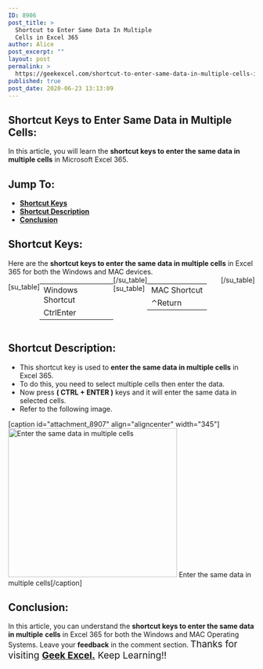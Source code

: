 ```yaml
---
ID: 8906
post_title: >
  Shortcut to Enter Same Data In Multiple
  Cells in Excel 365
author: Alice
post_excerpt: ""
layout: post
permalink: >
  https://geekexcel.com/shortcut-to-enter-same-data-in-multiple-cells-in-excel-365/
published: true
post_date: 2020-06-23 13:13:09
---
```

<h2>Shortcut Keys to Enter Same Data in Multiple Cells:</h2>
In this article, you will learn the <strong>shortcut keys to enter the same data in multiple cells</strong> in Microsoft Excel 365.
<h2>Jump To:</h2>
<ul>
 	<li><strong><a href="#1">Shortcut Keys</a></strong></li>
 	<li><strong><a href="#2">Shortcut Description</a></strong></li>
 	<li><strong><a href="#3">Conclusion</a></strong></li>
</ul>
<h2 id="1">Shortcut Keys:</h2>
Here are the <strong>shortcut keys to enter the same data in multiple cells</strong> in Excel 365 for both the Windows and MAC devices.
<div style="display: flex;">

[su_table]
<table>
<tbody>
<tr>
<td>Windows Shortcut</td>
</tr>
<tr>
<td style="display: flex;"><span class="key-flex"><span class="win-key" style="width: 120px;"><span class="custom-span-key">Ctrl</span></span></span><span class="key-flex"><span class="win-key" style="width: 120px;"><span class="custom-span-key">Enter</span></span></span></td>
</tr>
</tbody>
</table>
[/su_table]
[su_table]
<table style="float: right;">
<tbody>
<tr>
<td>MAC Shortcut</td>
</tr>
<tr>
<td style="display: flex;"><span class="key-flex"><span class="mac-key"><span class="custom-span-key">⌃</span></span></span><span class="key-flex"><span class="mac-key" style="width: 120px;"><span class="custom-span-key">Return</span></span></span></td>
</tr>
</tbody>
</table>
[/su_table]

</div>
<h2 id="2">Shortcut Description:</h2>
<ul>
 	<li>This shortcut key is used to <strong>enter the same data in multiple cells</strong> in Excel 365.</li>
 	<li>To do this, you need to select multiple cells then enter the data.</li>
 	<li>Now press <strong>( CTRL + ENTER )</strong> keys and it will enter the same data in selected cells.</li>
 	<li>Refer to the following image.</li>
</ul>
[caption id="attachment_8907" align="aligncenter" width="345"]<img class="size-full wp-image-8907" src="https://geekexcel.com/wp-content/uploads/2020/06/ezgif.com-optimize-25-1.gif" alt="Enter the same data in multiple cells" width="345" height="304" /> Enter the same data in multiple cells[/caption]
<h2 id="3">Conclusion:</h2>
In this article, you can understand the <strong>shortcut keys to enter the same data in multiple</strong> <strong>cells</strong> in Excel 365 for both the Windows and MAC Operating Systems. Leave your <strong>feedback</strong> in the comment section. <span style="font-size: 19px;">Thanks for visiting <strong><a href="https://geekexcel.com/">Geek Excel.</a></strong> Keep Learning!!</span>